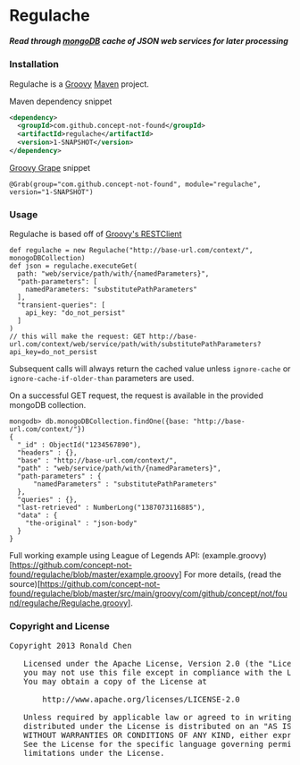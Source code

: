 Regulache
=========

##### Read through [mongoDB](http://www.mongodb.org/) cache of JSON web services for later processing

### Installation
Regulache is a [Groovy](http://groovy.codehaus.org/) [Maven](http://maven.apache.org/) project.

Maven dependency snippet

```xml
<dependency>
  <groupId>com.github.concept-not-found</groupId>
  <artifactId>regulache</artifactId>
  <version>1-SNAPSHOT</version>
</dependency>
```

[Groovy Grape](http://groovy.codehaus.org/Grape) snippet

    @Grab(group="com.github.concept-not-found", module="regulache", version="1-SNAPSHOT")

### Usage
Regulache is based off of [Groovy's RESTClient](http://groovy.codehaus.org/modules/http-builder/doc/rest.html)

    def regulache = new Regulache("http://base-url.com/context/", monogoDBCollection)
    def json = regulache.executeGet(
      path: "web/service/path/with/{namedParameters}",
      "path-parameters": [
        namedParameters: "substitutePathParameters"
      ],
      "transient-queries": [
        api_key: "do_not_persist"
      ]
    )
    // this will make the request: GET http://base-url.com/context/web/service/path/with/substitutePathParameters?api_key=do_not_persist

Subsequent calls will always return the cached value unless `ignore-cache` or `ignore-cache-if-older-than` parameters are used.

On a successful GET request, the request is available in the provided mongoDB collection.

    mongodb> db.monogoDBCollection.findOne({base: "http://base-url.com/context/"})
    {
      "_id" : ObjectId("1234567890"),
      "headers" : {},
      "base" : "http://base-url.com/context/",
      "path" : "web/service/path/with/{namedParameters}",
      "path-parameters" : {
          "namedParameters" : "substitutePathParameters"
      },
      "queries" : {},
      "last-retrieved" : NumberLong("1387073116885"),
      "data" : {
        "the-original" : "json-body"
      }
    }

Full working example using League of Legends API: (example.groovy)[https://github.com/concept-not-found/regulache/blob/master/example.groovy]
For more details, (read the source)[https://github.com/concept-not-found/regulache/blob/master/src/main/groovy/com/github/concept/not/found/regulache/Regulache.groovy].

### Copyright and License
<pre>
Copyright 2013 Ronald Chen

   Licensed under the Apache License, Version 2.0 (the "License");
   you may not use this file except in compliance with the License.
   You may obtain a copy of the License at

       http://www.apache.org/licenses/LICENSE-2.0

   Unless required by applicable law or agreed to in writing, software
   distributed under the License is distributed on an "AS IS" BASIS,
   WITHOUT WARRANTIES OR CONDITIONS OF ANY KIND, either express or implied.
   See the License for the specific language governing permissions and
   limitations under the License.
</pre>

